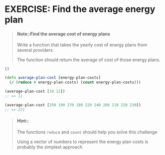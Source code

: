 # EXERCISE: Find the average energy plan

> #### Note::Find the average cost of energy plans
> Write a function that takes the yearly cost of energy plans from several providers
>
> The function should return the average of cost of those energy plans.
```eval-clojure
()
```


<!--sec data-title="Reveal answer..." data-id="answer001" data-collapse=true ces-->
```clojure
(defn average-plan-cost [energy-plan-costs]
  (/ (reduce + energy-plan-costs) (count energy-plan-costs)))

(average-plan-cost [10 12])
;; => 11

(average-plan-cost [250 190 270 180 220 240 200 210 220 230])
;; => 221
```

<!--endsec-->


> #### Hint::
> The functions `reduce` and `count` should help you solve this challenge
>
> Using a vector of numbers to represent the energy plan costs is probably the simplest approach
